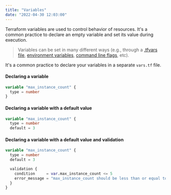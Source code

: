 ```yaml
---
title: "Variables"
date: "2022-04-30 12:03:00"
---
```


Terraform variables are used to control behavior of resources.
It's a common practice to declare an empty variable and set its value during execution.

> Variables can be set in many different ways (e.g., through a [.tfvars file](https://www.terraform.io/language/values/variables#variable-definitions-tfvars-files), [environment variables](https://www.terraform.io/language/values/variables#environment-variables), [command line flags](https://www.terraform.io/language/values/variables#variables-on-the-command-line), etc).

It's a common practice to declare your variables in a separate `vars.tf` file.

#### Declaring a variable

```terraform
variable "max_instance_count" {
  type = number
}
```

#### Declaring a variable with a default value

```terraform
variable "max_instance_count" {
  type = number
  default = 3
```

#### Declaring a variable with a default value and validation

```terraform
variable "max_instance_count" {
  type = number
  default = 3

  validation {
    condition     = var.max_instance_count <= 5
    error_message = "max_instance_count should be less than or equal to 5!"
  }
}
```
